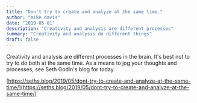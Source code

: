 ```yaml
---
title: "Don't try to create and analyze at the same time."
author: "mike davis"
date: "2019-05-01"
description: "Creativity and analysis are different processes"
summary: "Creativity and analysis do different things"
draft: false
---
```

Creativity and analysis are different processes in the brain. It's best not to try to do both at the same time. As a means to jog your thoughts and processes, see Seth Godin's blog for today. 

[https://seths.blog/2019/05/dont-try-to-create-and-analyze-at-the-same-time/](https://seths.blog/2019/05/dont-try-to-create-and-analyze-at-the-same-time/)
